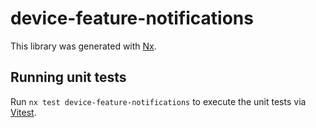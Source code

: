 # device-feature-notifications

This library was generated with [Nx](https://nx.dev).

## Running unit tests

Run `nx test device-feature-notifications` to execute the unit tests via [Vitest](https://vitest.dev/).
